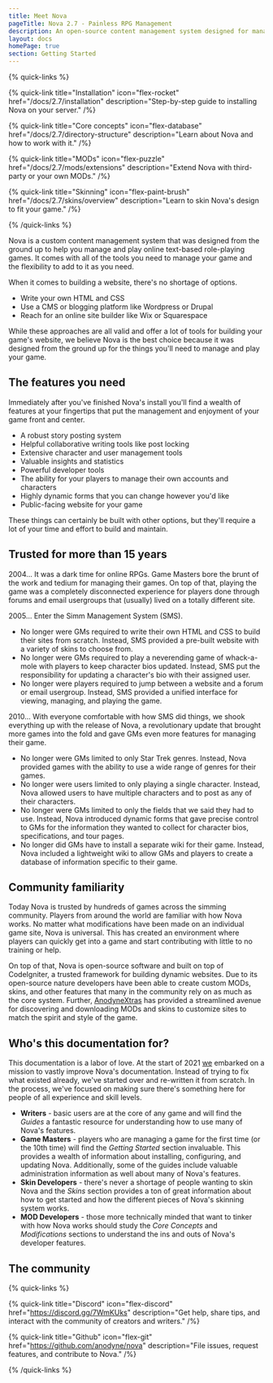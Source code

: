 ```yaml
---
title: Meet Nova
pageTitle: Nova 2.7 - Painless RPG Management
description: An open-source content management system designed for managing and playing online text-based role-playing games.
layout: docs
homePage: true
section: Getting Started
---
```


{% quick-links %}

{% quick-link title="Installation" icon="flex-rocket" href="/docs/2.7/installation" description="Step-by-step guide to installing Nova on your server." /%}

{% quick-link title="Core concepts" icon="flex-database" href="/docs/2.7/directory-structure" description="Learn about Nova and how to work with it." /%}

{% quick-link title="MODs" icon="flex-puzzle" href="/docs/2.7/mods/extensions" description="Extend Nova with third-party or your own MODs." /%}

{% quick-link title="Skinning" icon="flex-paint-brush" href="/docs/2.7/skins/overview" description="Learn to skin Nova's design to fit your game." /%}

{% /quick-links %}

Nova is a custom content management system that was designed from the ground up to help you manage and play online text-based role-playing games. It comes with all of the tools you need to manage your game and the flexibility to add to it as you need.

When it comes to building a website, there's no shortage of options.

- Write your own HTML and CSS
- Use a CMS or blogging platform like Wordpress or Drupal
- Reach for an online site builder like Wix or Squarespace

While these approaches are all valid and offer a lot of tools for building your game's website, we believe Nova is the best choice because it was designed from the ground up for the things you'll need to manage and play your game.

## The features you need

Immediately after you've finished Nova's install you'll find a wealth of features at your fingertips that put the management and enjoyment of your game front and center.

- A robust story posting system
- Helpful collaborative writing tools like post locking
- Extensive character and user management tools
- Valuable insights and statistics
- Powerful developer tools
- The ability for your players to manage their own accounts and characters
- Highly dynamic forms that you can change however you'd like
- Public-facing website for your game

These things can certainly be built with other options, but they'll require a lot of your time and effort to build and maintain.

## Trusted for more than 15 years

2004... It was a dark time for online RPGs. Game Masters bore the brunt of the work and tedium for managing their games. On top of that, playing the game was a completely disconnected experience for players done through forums and email usergroups that (usually) lived on a totally different site.

2005... Enter the Simm Management System (SMS).

- No longer were GMs required to write their own HTML and CSS to build their sites from scratch. Instead, SMS provided a pre-built website with a variety of skins to choose from.
- No longer were GMs required to play a neverending game of whack-a-mole with players to keep character bios updated. Instead, SMS put the responsibility for updating a character's bio with their assigned user.
- No longer were players required to jump between a website and a forum or email usergroup. Instead, SMS provided a unified interface for viewing, managing, and playing the game.

2010... With everyone comfortable with how SMS did things, we shook everything up with the release of Nova, a revolutionary update that brought more games into the fold and gave GMs even more features for managing their game.

- No longer were GMs limited to only Star Trek genres. Instead, Nova provided games with the ability to use a wide range of genres for their games.
- No longer were users limited to only playing a single character. Instead, Nova allowed users to have multiple characters and to post as any of their characters.
- No longer were GMs limited to only the fields that we said they had to use. Instead, Nova introduced dynamic forms that gave precise control to GMs for the information they wanted to collect for character bios, specifications, and tour pages.
- No longer did GMs have to install a separate wiki for their game. Instead, Nova included a lightweight wiki to allow GMs and players to create a database of information specific to their game.

## Community familiarity

Today Nova is trusted by hundreds of games across the simming community. Players from around the world are familiar with how Nova works. No matter what modifications have been made on an individual game site, Nova is universal. This has created an environment where players can quickly get into a game and start contributing with little to no training or help.

On top of that, Nova is open-source software and built on top of CodeIgniter, a trusted framework for building dynamic websites. Due to its open-source nature developers have been able to create custom MODs, skins, and other features that many in the community rely on as much as the core system. Further, [AnodyneXtras](https://xtras.anodyne-productions.com) has provided a streamlined avenue for discovering and downloading MODs and skins to customize sites to match the spirit and style of the game.

## Who's this documentation for?

This documentation is a labor of love. At the start of 2021 [we](/docs/2.7/resources/contributors) embarked on a mission to vastly improve Nova's documentation. Instead of trying to fix what existed already, we've started over and re-written it from scratch. In the process, we've focused on making sure there's something here for people of all experience and skill levels.

- **Writers** - basic users are at the core of any game and will find the *Guides* a fantastic resource for understanding how to use many of Nova's features.
- **Game Masters** - players who are managing a game for the first time (or the 10th time) will find the *Getting Started* section invaluable. This provides a wealth of information about installing, configuring, and updating Nova. Additionally, some of the guides include valuable administration information as well about many of Nova's features.
- **Skin Developers** - there's never a shortage of people wanting to skin Nova and the *Skins* section provides a ton of great information about how to get started and how the different pieces of Nova's skinning system works.
- **MOD Developers** - those more technically minded that want to tinker with how Nova works should study the *Core Concepts* and *Modifications* sections to understand the ins and outs of Nova's developer features.

## The community

{% quick-links %}

{% quick-link title="Discord" icon="flex-discord" href="https://discord.gg/7WmKUks" description="Get help, share tips, and interact with the community of creators and writers." /%}

{% quick-link title="Github" icon="flex-git" href="https://github.com/anodyne/nova" description="File issues, request features, and contribute to Nova." /%}

{% /quick-links %}
